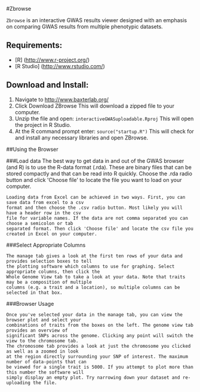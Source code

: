 #Zbrowse

`Zbrowse` is an interactive GWAS results viewer designed with an emphasis on comparing GWAS results from multiple phenotypic datasets. 

## Requirements:

- [R] (http://www.r-project.org/)
- [R Studio] (http://www.rstudio.com/)

## Download and Install:
	
1. Navigate to http://www.baxterlab.org/	
2. Click Download ZBrowse
This will download a zipped file to your computer. 
3. Unzip the file and open:
`interactiveGWASuploadable.Rproj`
This will open the project in R Studio.
4. At the R command prompt enter:
`source("startup.R")`
This will check for and install any necessary libraries and open ZBrowse.

##Using the Browser

###Load data
The best way to get data in and out of the GWAS browser (and R) is to use the R-data format (.rda). 
	These are binary files that can be stored compactly and that can be read into R quickly. 
	Choose the .rda radio button and click 'Choose file' to locate the file you want to load on your computer.

	Loading data from Excel can be achieved in two ways. First, you can save data from excel to a csv 
	format and then choose the .csv radio button. Most likely you will have a header row in the csv 
	file for variable names. If the data are not comma separated you can choose a semicolon or tab 
	separated format. Then click 'Choose file' and locate the csv file you created in Excel on your computer.

###Select Appropriate Columns

	The manage tab gives a look at the first ten rows of your data and provides selection boxes to tell 
	the plotting software which columns to use for graphing. Select appropriate columns, then click the 
	Whole Genome View tab to take a look at your data. Note that traits may be a composition of multiple 
	columns (e.g. a trait and a location), so multiple columns can be selected in that box. 

###Browser Usage

	Once you've selected your data in the manage tab, you can view the browser plot and select your 
	combinations of traits from the boxes on the left. The genome view tab provides an overview of 
	significant SNPs across the genome. Clicking any point will switch the view to the chromosome tab. 
	The chromosome tab provides a look at just the chromosome you clicked as well as a zoomed in look 
	at the region directly surrounding your SNP of interest. The maximum number of data-points that can 
	be viewed for a single trait is 5000. If you attempt to plot more than this number the software will 
	simply display an empty plot. Try narrowing down your dataset and re-uploading the file.

